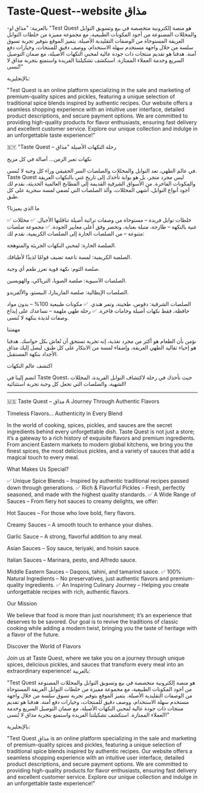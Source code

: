 # Taste-Quest--website مذاق
-بالعربية:
 "مذاق او
"Test Quest هو منصة إلكترونية متخصصة في بيع وتسويق التوابل والمخللات المصنوعة من أجود المكونات الطبيعية، مع مجموعة مميزة من خلطات التوابل العريقة المستوحاة من الوصفات التقليدية الأصيلة. يتميز الموقع بتوفير تجربة تسوق سلسة من خلال واجهة مستخدم سهلة الاستخدام، ووصف دقيق للمنتجات، وخيارات دفع آمنة. هدفنا هو تقديم منتجات ذات جودة عالية لمحبي النكهات الأصيلة، مع ضمان التوصيل السريع وخدمة العملاء الممتازة. استكشف تشكيلتنا الفريدة واستمتع بتجربة مذاق لا تُنسى!"

بالإنجليزية:

"Test Quest is an online platform specializing in the sale and marketing of premium-quality spices and pickles, featuring a unique selection of traditional spice blends inspired by authentic recipes. Our website offers a seamless shopping experience with an intuitive user interface, detailed product descriptions, and secure payment options. We are committed to providing high-quality products for flavor enthusiasts, ensuring fast delivery and excellent customer service. Explore our unique collection and indulge in an unforgettable taste experience!"

 🇸🇾 "Taste Quest – رحلة النكهات الأصيلة "مذاق 

نكهات تعبر الزمن... أصالة في كل مزيج

في عالم الطهي، تعد التوابل والمخللات والصلصات السر الحقيقي وراء كل وجبة لا تُنسى. Taste Quest ليس مجرد متجر، بل هو بوابة تأخذك إلى تاريخ غني بالنكهات العريقة والمكونات الفاخرة. من الأسواق الشرقية القديمة إلى المطابخ العالمية الحديثة، نقدم لك أجود أنواع التوابل، أشهى المخللات، وألذ الصلصات التي تُضفي لمسة سحرية على كل طبق.

ما الذي يميزنا؟

✅ خلطات توابل فريدة – مستوحاة من وصفات تراثية أصيلة تناقلتها الأجيال.
✅ مخللات غنية بالنكهة – طازجة، متبلة بعناية، وتحضر وفق أعلى معايير الجودة.
✅ مجموعة صلصات متنوعة – من الصلصات الحارة إلى الصلصات الكريمية، نقدم لك:

الصلصة الحارة: لمحبي النكهات الجريئة والمتوهجة.

الصلصة الكريمية: لمسة ناعمة تضيف قوامًا لذيذًا لأطباقك.

صلصة الثوم: نكهة قوية تعزز طعم أي وجبة.

الصلصات الآسيوية: صلصة الصويا، الترياكي، والهويسين.

الصلصات الإيطالية: صلصة المارينارا، البيستو، والألفريدو.

الصلصات الشرقية: دقوس، طحينة، وتمر هندي.
✅ مكونات طبيعية 100% – بدون مواد حافظة، فقط نكهات أصيلة وخامات فاخرة.
✅ رحلة طهي ملهمة – نساعدك على إبداع وصفات لذيذة بنكهة لا تُنسى.


مهمتنا

نؤمن بأن الطعام هو أكثر من مجرد تغذية، إنه تجربة تستحق أن تُعاش بكل حواسك. هدفنا هو إحياء تقاليد الطهي العريقة، وإضفاء لمسة من الابتكار على كل طبق، ليصل إليك مذاق الأجداد بنكهة المستقبل.

اكتشف عالم النكهات

انضم إلينا في Taste Quest، حيث نأخذك في رحلة لاكتشاف التوابل الفريدة، المخللات الشهية، والصلصات التي تجعل كل وجبة تجربة استثنائية!


---

🇺🇸 Taste Quest – مذاق A Journey Through Authentic Flavors

Timeless Flavors... Authenticity in Every Blend

In the world of cooking, spices, pickles, and sauces are the secret ingredients behind every unforgettable dish. Taste Quest is not just a store; it’s a gateway to a rich history of exquisite flavors and premium ingredients. From ancient Eastern markets to modern global kitchens, we bring you the finest spices, the most delicious pickles, and a variety of sauces that add a magical touch to every meal.

What Makes Us Special?

✅ Unique Spice Blends – Inspired by authentic traditional recipes passed down through generations.
✅ Rich & Flavorful Pickles – Fresh, perfectly seasoned, and made with the highest quality standards.
✅ A Wide Range of Sauces – From fiery hot sauces to creamy delights, we offer:

Hot Sauces – For those who love bold, fiery flavors.

Creamy Sauces – A smooth touch to enhance your dishes.

Garlic Sauce – A strong, flavorful addition to any meal.

Asian Sauces – Soy sauce, teriyaki, and hoisin sauce.

Italian Sauces – Marinara, pesto, and Alfredo sauce.

Middle Eastern Sauces – Daqoos, tahini, and tamarind sauce.
✅ 100% Natural Ingredients – No preservatives, just authentic flavors and premium-quality ingredients.
✅ An Inspiring Culinary Journey – Helping you create unforgettable recipes with rich, authentic flavors.


Our Mission

We believe that food is more than just nourishment; it’s an experience that deserves to be savored. Our goal is to revive the traditions of classic cooking while adding a modern twist, bringing you the taste of heritage with a flavor of the future.

Discover the World of Flavors

Join us at Taste Quest, where we take you on a journey through unique spices, delicious pickles, and sauces that transform every meal into an extraordinary experience!
بالعربية:

"Test Quest هو منصة إلكترونية متخصصة في بيع وتسويق التوابل والمخللات المصنوعة من أجود المكونات الطبيعية، مع مجموعة مميزة من خلطات التوابل العريقة المستوحاة من الوصفات التقليدية الأصيلة. يتميز الموقع بتوفير تجربة تسوق سلسة من خلال واجهة مستخدم سهلة الاستخدام، ووصف دقيق للمنتجات، وخيارات دفع آمنة. هدفنا هو تقديم منتجات ذات جودة عالية لمحبي النكهات الأصيلة، مع ضمان التوصيل السريع وخدمة العملاء الممتازة. استكشف تشكيلتنا الفريدة واستمتع بتجربة مذاق لا تُنسى!"

بالإنجليزية:

"Test Quest مذاق is an online platform specializing in the sale and marketing of premium-quality spices and pickles, featuring a unique selection of traditional spice blends inspired by authentic recipes. Our website offers a seamless shopping experience with an intuitive user interface, detailed product descriptions, and secure payment options. We are committed to providing high-quality products for flavor enthusiasts, ensuring fast delivery and excellent customer service. Explore our unique collection and indulge in an unforgettable taste experience!"
